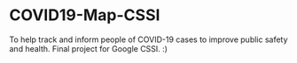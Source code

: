 # COVID19-Map-CSSI
To help track and inform people of COVID-19 cases to improve public safety and health. Final project for Google CSSI. :) 
